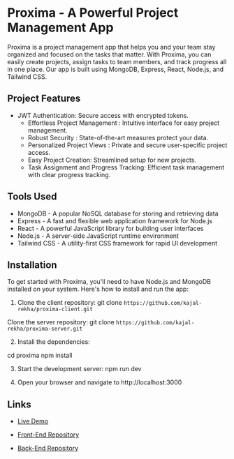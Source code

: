 # Proxima - A Powerful Project Management App

Proxima is a project management app that helps you and your team stay organized and focused on the tasks that matter. With Proxima, you can easily create projects, assign tasks to team members, and track progress all in one place. Our app is built using MongoDB, Express, React, Node.js, and Tailwind CSS.

## Project Features
- JWT Authentication: Secure access with encrypted tokens.
  - Effortless Project Management : Intuitive interface for easy project management.
  - Robust Security : State-of-the-art measures protect your data.
  - Personalized Project Views : Private and secure user-specific project access.
  - Easy Project Creation: Streamlined setup for new projects.
  - Task Assignment and Progress Tracking: Efficient task management with clear progress tracking.

## Tools Used

- MongoDB - A popular NoSQL database for storing and retrieving data
- Express - A fast and flexible web application framework for Node.js
- React - A powerful JavaScript library for building user interfaces
- Node.js - A server-side JavaScript runtime environment
- Tailwind CSS - A utility-first CSS framework for rapid UI development

## Installation

To get started with Proxima, you'll need to have Node.js and MongoDB installed on your system. Here's how to install and run the app:

1. Clone the client repository:
git clone `https://github.com/kajal-rekha/proxima-client.git`

Clone the server repository:
git clone `https://github.com/kajal-rekha/proxima-server.git`

2. Install the dependencies:

cd proxima
npm install


3. Start the development server:
npm run dev


4. Open your browser and navigate to http://localhost:3000

## Links 
- [Live Demo](https://proxima-app-project.netlify.app)

- [Front-End Repository](https://github.com/kajal-rekha/proxima-client.git)

- [Back-End Repository](https://github.com/kajal-rekha/proxima-server.git)





